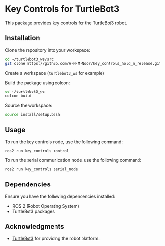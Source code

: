 # Key Controls for TurtleBot3

This package provides key controls for the TurtleBot3 robot.

## Installation

Clone the repository into your workspace:

```bash
cd ~/turtlebot3_ws/src
git clone https://github.com/A-N-M-Noor/key_controls_hold_n_release.git
```

Create a workspace (`turtlebot3_ws` for example)

Build the package using colcon:

```bash
cd ~/turtlebot3_ws
colcon build
```

Source the workspace:

```bash
source install/setup.bash
```

## Usage

To run the key controls node, use the following command:

```bash
ros2 run key_controls control
```

To run the serial communication node, use the following command:

```bash
ros2 run key_controls serial_node
```

## Dependencies

Ensure you have the following dependencies installed:

- ROS 2 (Robot Operating System)
- TurtleBot3 packages

## Acknowledgments

- [TurtleBot3](https://www.turtlebot.com/turtlebot3/) for providing the robot platform.

